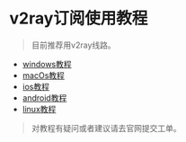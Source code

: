 # v2ray订阅使用教程

>目前推荐用v2ray线路。

- [windows教程](/v2ray/windows.md)
- [macOs教程](/v2ray/macOs.md)
- [ios教程](/v2ray/ios.md)
- [android教程](/v2ray/android.md)
- [linux教程](/v2ray/linux.md)

> 对教程有疑问或者建议请去官网提交工单。

